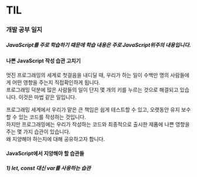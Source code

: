 # TIL

<h3>개발 공부 일지</h3>
<h5>JavaScript를 주로 학습하기 때문에 학습 내용은 주로 JavaScript위주의 내용입니다.</h5>
<h4>나쁜 JavaScript 작성 습관 고치기</h4>
<p> 
  멋진 프로그래밍의 세계로 첫걸음을 내디딜 때, 우리가 하는 일이 수백만 명의 사람들에게 어떤 영향을 주는지 직접확인하게 됩니다.<br> 
  프로그래밍 덕분에 많은 사람들의 일이 단지 몇 개의 키를 누르는 것으로 해결되고 있습니다. 이것은 마법 같은 일입니다.<br>
</p>
<p>
  프로그래밍 세계에서 우리가 맡은 큰 책임은 쉽게 테스트할 수 있고, 오랫동안 유지 보수할 수 있는 코드를 작성하는 것입니다.<br>
  하지만 프로그래밍에는 우리가 작성하는 코드와 최종적으로 출시한 제품에 나쁜 영향을 주는 몇 가지 습관이 있습니다.<br>
  왜 지양해야 하는지에 대해 공유하고자 합니다.<br>
</p>
<h4>JavaScript에서 지양해야 할 습관들</h4>
<h5>1) let, const 대신 var를 사용하는 습관</h5>
<p></p>
